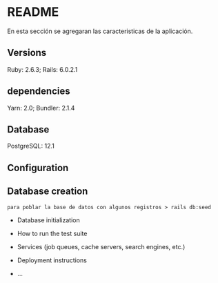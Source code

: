 # README

En esta sección se agregaran las caracteristicas de la aplicación.

## Versions
Ruby: 2.6.3; Rails: 6.0.2.1


## dependencies
Yarn: 2.0; Bundler: 2.1.4

## Database
PostgreSQL: 12.1

## Configuration

## Database creation
    para poblar la base de datos con algunos registros > rails db:seed
* Database initialization

* How to run the test suite

* Services (job queues, cache servers, search engines, etc.)

* Deployment instructions

* ...
